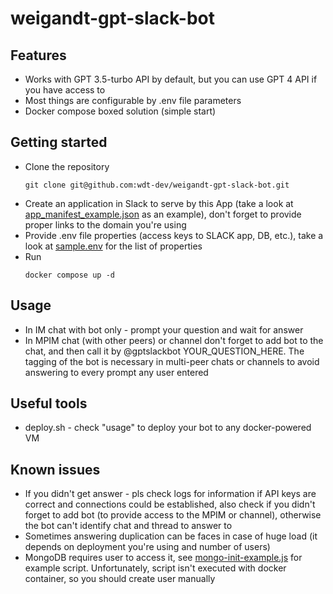# weigandt-gpt-slack-bot

## Features
- Works with GPT 3.5-turbo API by default, but you can use GPT 4 API if you have access to
- Most things are configurable by .env file parameters
- Docker compose boxed solution (simple start)

## Getting started
- Clone the repository
    ```
    git clone git@github.com:wdt-dev/weigandt-gpt-slack-bot.git
    ```
- Create an application in Slack to serve by this App (take a look at [app_manifest_example.json](app_manifest_example.json) as an example), don't forget to provide proper links to the domain you're using
- Provide .env file properties (access keys to SLACK app, DB, etc.), take a look at [sample.env](sample.env) for the list of properties
- Run 
    ```
    docker compose up -d
    ```
## Usage
- In IM chat with bot only - prompt your question and wait for answer
- In MPIM chat (with other peers) or channel don't forget to add bot to the chat, and then call it by @gptslackbot YOUR_QUESTION_HERE. The tagging of the bot is necessary in multi-peer chats or channels to avoid answering to every prompt any user entered

## Useful tools
- deploy.sh - check "usage" to deploy your bot to any docker-powered VM

## Known issues
- If you didn't get answer - pls check logs for information if API keys are correct and connections could be established, also check if you didn't forget to add bot (to provide access to the MPIM or channel), otherwise the bot can't identify chat and thread to answer to
- Sometimes answering duplication can be faces in case of huge load (it depends on deployment you're using and number of users)
- MongoDB requires user to access it, see [mongo-init-example.js](mongo-init-example.js) for example script. Unfortunately, script isn't executed with docker container, so you should create user manually